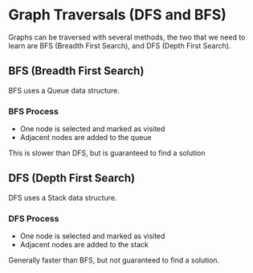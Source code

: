 # Graph Traversals (DFS and BFS)
Graphs can be traversed with several methods, the two that we need to learn are BFS (Breadth First Search), and DFS (Depth First Search).

## BFS (Breadth First Search)
BFS uses a Queue data structure.

### BFS Process
- One node is selected and marked as visited
- Adjacent nodes are added to the queue

This is slower than DFS, but is guaranteed to find a solution

## DFS (Depth First Search)
DFS uses a Stack data structure.

### DFS Process
- One node is selected and marked as visited
- Adjacent nodes are added to the stack

Generally faster than BFS, but not guaranteed to find a solution.